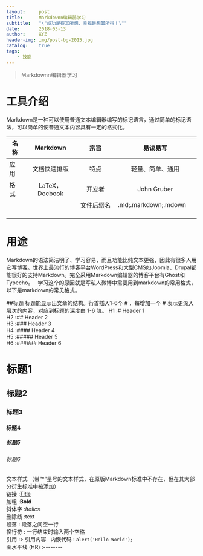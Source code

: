 ```yaml
---
layout:     post
title:      Markdownn编辑器学习
subtitle:   "\"成功是得其所想，幸福是想其所得！\""
date:       2018-03-13
author:     XYZ
header-img: img/post-bg-2015.jpg
catalog:    true
tags:
    - 技能
---
```


>Markdownn编辑器学习

# 工具介绍
Markdown是一种可以使用普通文本编辑器编写的标记语言，通过简单的标记语法，可以简单的使普通文本内容具有一定的格式化。

| 名称     | Markdown   |  宗旨  | 易读易写
| -------- | :-----:  | :----:  |:----: |
| 应用   |文档快速排版  |   特点   | 轻量、简单、通用
|   格式  |    LaTeX，Docbook  |   开发者   |    John Gruber   |
|      |       |  文件后缀名   |.md;.markdown;.mdown       |
# 用途
Markdown的语法简洁明了、学习容易，而且功能比纯文本更强，因此有很多人用它写博客。世界上最流行的博客平台WordPress和大型CMS如Joomla、Drupal都能很好的支持Markdown。完全采用Markdown编辑器的博客平台有Ghost和Typecho。  
学习这个的原因就是写私人微博中需要用到markdown的常用格式，以下是markdown的常见格式。

##标题
标题能显示出文章的结构。行首插入1-6个 # ，每增加一个 # 表示更深入层次的内容，对应到标题的深度由 1-6 阶。
H1 :# Header 1  
H2 :## Header 2  
H3 :### Header 3  
H4 :#### Header 4  
H5 :##### Header 5  
H6 :###### Header 6  
# 标题1  
## 标题2
### 标题3
####  标题4
#####  标题5
######  标题6

文本样式
（带“*”星号的文本样式，在原版Markdown标准中不存在，但在其大部分衍生标准中被添加）  
链接 :[Title](URL)  
加粗 :**Bold**  
斜体字 :*Italics*  
删除线 :~~text~~   
段落 : 段落之间空一行  
换行符 : 一行结束时输入两个空格    
引用 :> 引用内容  
内嵌代码 : `alert('Hello World');`  
画水平线 (HR) :--------  

